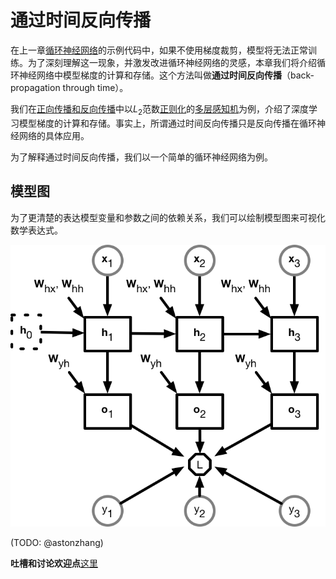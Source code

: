 # 通过时间反向传播

在上一章[循环神经网络](rnn-scratch.md)的示例代码中，如果不使用梯度裁剪，模型将无法正常训练。为了深刻理解这一现象，并激发改进循环神经网络的灵感，本章我们将介绍循环神经网络中模型梯度的计算和存储。这个方法叫做**通过时间反向传播**（back-propagation through time）。


我们在[正向传播和反向传播](../chapter_supervised-learning/backprop.md)中以$L_2$范数[正则化](../chapter_supervised-learning/reg-scratch.md)的[多层感知机](../chapter_supervised-learning/mlp-scratch.md)为例，介绍了深度学习模型梯度的计算和存储。事实上，所谓通过时间反向传播只是反向传播在循环神经网络的具体应用。


为了解释通过时间反向传播，我们以一个简单的循环神经网络为例。


## 模型图

为了更清楚的表达模型变量和参数之间的依赖关系，我们可以绘制模型图来可视化数学表达式。

![](../img/rnn-bptt.png)


(TODO: @astonzhang)



**吐槽和讨论欢迎点**[这里](https://discuss.gluon.ai/t/topic/3711)
